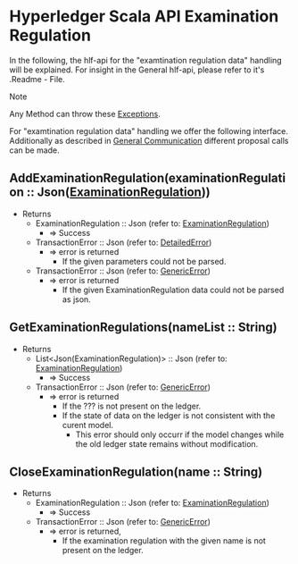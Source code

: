 # Hyperledger Scala API Examination Regulation

In the following, the hlf-api for the "examtination regulation data" handling will be explained.
For insight in the General hlf-api, please refer to it's .Readme - File.
> [!NOTE]
Any Method can throw these [Exceptions](errors.md#Exceptions).

For "examtination regulation data" handling we offer the following interface. Additionally as described in [General Communication](general-communication.md) different proposal calls can be made.



## AddExaminationRegulation(examinationRegulation :: Json([ExaminationRegulation](../chaincode/examination-regulation.md#ExaminationRegulation)))
- Returns
    - ExaminationRegulation :: Json (refer to: [ExaminationRegulation](../chaincode/examination-regulation.md#ExaminationRegulation))
        - => Success
    - TransactionError :: Json (refer to: [DetailedError](../chaincode/errors.md#DetailedError))
        - => error is returned
          - If the given parameters could not be parsed.
    - TransactionError :: Json (refer to: [GenericError](../chaincode/errors.md#GenericError))
        - => error is returned
          - If the given ExaminationRegulation data could not be parsed as json.

## GetExaminationRegulations(nameList :: String)
- Returns
    - List<Json(ExaminationRegulation)> :: Json (refer to: [ExaminationRegulation](../chaincode/examination-regulation.md#ExaminationRegulation))
        - => Success
    - TransactionError :: Json (refer to: [GenericError](../chaincode/errors.md#GenericError))
        - => error is returned
          - If the ???  is not present on the ledger.
          - If the state of data on the ledger is not consistent with the curent model.
            - This error should only occurr if the model changes while the old ledger state remains without modification.

## CloseExaminationRegulation(name :: String)
- Returns
    - ExaminationRegulation :: Json (refer to: [ExaminationRegulation](../chaincode/examination-regulation.md#ExaminationRegulation))
        - => Success
    - TransactionError :: Json (refer to: [GenericError](../chaincode/errors.md#GenericError))
        - => error is returned,
          - If the examination regulation with the given name is not present on the ledger.
